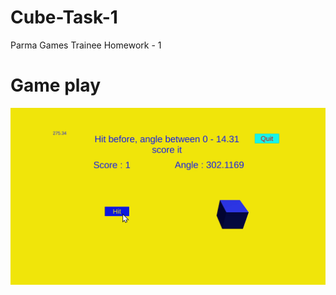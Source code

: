 # Cube-Task-1

Parma Games Trainee Homework - 1


# Game play
[![Game play video](gameplay/Screenshot_1.png)](https://youtu.be/6LV8GMPQZNg)
